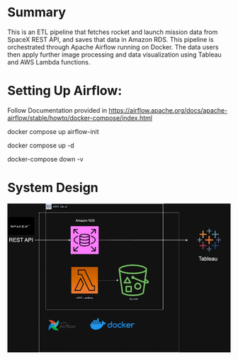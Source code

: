# Summary
This is an ETL pipeline that fetches rocket and launch mission data from SpaceX REST API, and saves that data in Amazon RDS. This pipeline is orchestrated through Apache Airflow running on Docker. The data users then apply further image processing and data visualization using Tableau and AWS Lambda functions. 

# Setting Up Airflow:
Follow Documentation provided in https://airflow.apache.org/docs/apache-airflow/stable/howto/docker-compose/index.html 


docker compose up airflow-init


docker compose up -d


docker-compose down -v

# System Design
![Alt text](SpaceXPipeline.jpg)
